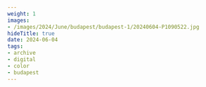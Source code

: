 ```yaml
---
weight: 1
images:
- /images/2024/June/budapest/budapest-1/20240604-P1090522.jpg
hideTitle: true
date: 2024-06-04
tags:
- archive
- digital
- color
- budapest
---
```



